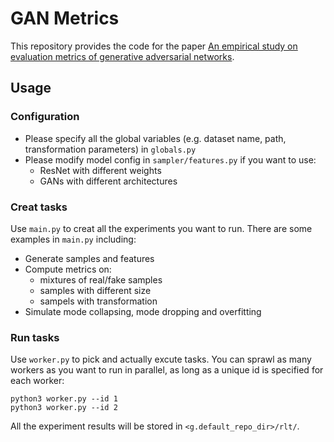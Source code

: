 # GAN Metrics

This repository provides the code for the paper [An empirical study on evaluation metrics of generative adversarial networks](https://openreview.net/pdf?id=Sy1f0e-R-).

## Usage
### Configuration
- Please specify all the global variables (e.g. dataset name, path, transformation parameters) in `globals.py`
- Please modify model config in `sampler/features.py` if you want to use:
	- ResNet with different weights
	- GANs with different architectures

### Creat tasks
Use `main.py` to creat all the experiments you want to run. There are some examples in `main.py` including:
- Generate samples and features
- Compute metrics on:
	- mixtures of real/fake samples
	- samples with different size
	- sampels with transformation
- Simulate mode collapsing, mode dropping and overfitting

### Run tasks
Use `worker.py` to pick and actually excute tasks. You can sprawl as many workers as you want to run in parallel, as long as a unique id is specified for each worker: 
```
python3 worker.py --id 1
python3 worker.py --id 2
```
All the experiment results will be stored in `<g.default_repo_dir>/rlt/`.
